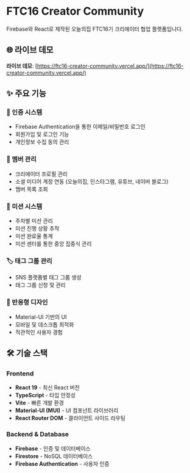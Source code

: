 # FTC16 Creator Community

Firebase와 React로 제작된 오늘의집 FTC16기 크리에이터 협업 플랫폼입니다.

## 🌐 라이브 데모

**라이브 데모**: [https://ftc16-creator-community.vercel.app/](https://ftc16-creator-community.vercel.app/)

## ✨ 주요 기능

### 🔐 인증 시스템

- Firebase Authentication을 통한 이메일/비밀번호 로그인
- 회원가입 및 로그인 기능
- 개인정보 수집 동의 관리

### 👥 멤버 관리

- 크리에이터 프로필 관리
- 소셜 미디어 계정 연동 (오늘의집, 인스타그램, 유튜브, 네이버 블로그)
- 멤버 목록 조회

### 🎯 미션 시스템

- 주차별 미션 관리
- 미션 진행 상황 추적
- 미션 완료율 통계
- 미션 센터를 통한 중앙 집중식 관리

### 🏷️ 태그 그룹 관리

- SNS 플랫폼별 태그 그룹 생성
- 태그 그룹 신청 및 관리

### 📱 반응형 디자인

- Material-UI 기반의 UI
- 모바일 및 데스크톱 최적화
- 직관적인 사용자 경험

## 🛠️ 기술 스택

### Frontend

- **React 19** - 최신 React 버전
- **TypeScript** - 타입 안정성
- **Vite** - 빠른 개발 환경
- **Material-UI (MUI)** - UI 컴포넌트 라이브러리
- **React Router DOM** - 클라이언트 사이드 라우팅

### Backend & Database

- **Firebase** - 인증 및 데이터베이스
- **Firestore** - NoSQL 데이터베이스
- **Firebase Authentication** - 사용자 인증
